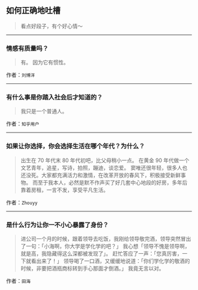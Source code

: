 ## 如何正确地吐槽

> 看点好段子，有个好心情～


 
---

### 情感有质量吗？

> 有。
> 因为它有惯性。


作者：`刘博洋`

---

### 有什么事是你踏入社会后才知道的？

> 我只是一个普通人。


作者：`知乎用户`

---

### 如果让你选择，你会选择生活在哪个年代？为什么？

> 出生在 70 年代末 80 年代初吧，比父母稍小一点。
> 在黄金 90 年代做一个文艺青年，追星，写诗，拍照，蹦迪，谈恋爱。
> 窦唯还很年轻，很多人也还没死。大家都充满活力和激情，在改革开放的春风下，积极接受新鲜事物。
> 而至于我本人，必然是默不作声买了好几套中心地段的好房，多年后靠着房租，一言不发，享受平凡生活。


作者：`Zhouyy`

---

### 是什么行为让你一不小心暴露了身份？

> 进公司一个月的时候，跟着领导去吃饭，我刚给领导敬完酒，领导突然冒出了一句：「小海啊，你大学是学化学的吧？」
> 我心想「领导不愧是领导啊，就是高，我隐藏得这么深都被发现了」。
> 赶忙答应了一声：「您真厉害，一下就看出来了！」
> 领导喝了一口酒，又缓缓地说道：「你们学化学的敬酒的时候，非要把酒瓶商标转到手心那面才倒酒。」
> 我竟无言以对。


作者：`田海`